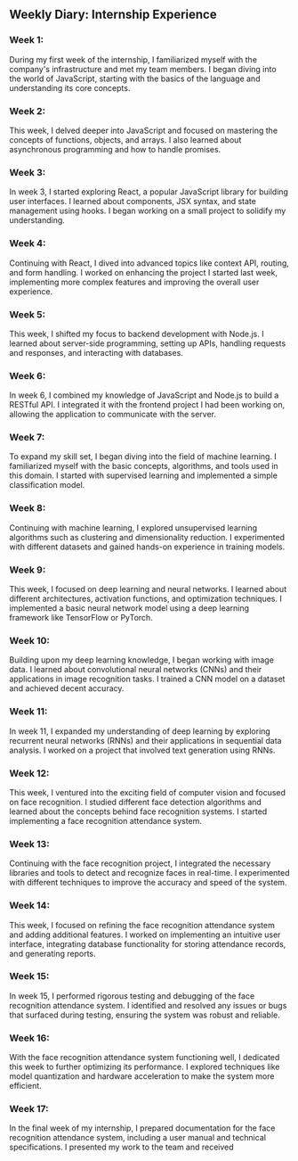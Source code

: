 ## Weekly Diary: Internship Experience

### Week 1:
During my first week of the internship, I familiarized myself with the company's infrastructure and met my team members. I began diving into the world of JavaScript, starting with the basics of the language and understanding its core concepts.

### Week 2:
This week, I delved deeper into JavaScript and focused on mastering the concepts of functions, objects, and arrays. I also learned about asynchronous programming and how to handle promises.

### Week 3:
In week 3, I started exploring React, a popular JavaScript library for building user interfaces. I learned about components, JSX syntax, and state management using hooks. I began working on a small project to solidify my understanding.

### Week 4:
Continuing with React, I dived into advanced topics like context API, routing, and form handling. I worked on enhancing the project I started last week, implementing more complex features and improving the overall user experience.

### Week 5:
This week, I shifted my focus to backend development with Node.js. I learned about server-side programming, setting up APIs, handling requests and responses, and interacting with databases.

### Week 6:
In week 6, I combined my knowledge of JavaScript and Node.js to build a RESTful API. I integrated it with the frontend project I had been working on, allowing the application to communicate with the server.

### Week 7:
To expand my skill set, I began diving into the field of machine learning. I familiarized myself with the basic concepts, algorithms, and tools used in this domain. I started with supervised learning and implemented a simple classification model.

### Week 8:
Continuing with machine learning, I explored unsupervised learning algorithms such as clustering and dimensionality reduction. I experimented with different datasets and gained hands-on experience in training models.

### Week 9:
This week, I focused on deep learning and neural networks. I learned about different architectures, activation functions, and optimization techniques. I implemented a basic neural network model using a deep learning framework like TensorFlow or PyTorch.

### Week 10:
Building upon my deep learning knowledge, I began working with image data. I learned about convolutional neural networks (CNNs) and their applications in image recognition tasks. I trained a CNN model on a dataset and achieved decent accuracy.

### Week 11:
In week 11, I expanded my understanding of deep learning by exploring recurrent neural networks (RNNs) and their applications in sequential data analysis. I worked on a project that involved text generation using RNNs.

### Week 12:
This week, I ventured into the exciting field of computer vision and focused on face recognition. I studied different face detection algorithms and learned about the concepts behind face recognition systems. I started implementing a face recognition attendance system.

### Week 13:
Continuing with the face recognition project, I integrated the necessary libraries and tools to detect and recognize faces in real-time. I experimented with different techniques to improve the accuracy and speed of the system.

### Week 14:
This week, I focused on refining the face recognition attendance system and adding additional features. I worked on implementing an intuitive user interface, integrating database functionality for storing attendance records, and generating reports.

### Week 15:
In week 15, I performed rigorous testing and debugging of the face recognition attendance system. I identified and resolved any issues or bugs that surfaced during testing, ensuring the system was robust and reliable.

### Week 16:
With the face recognition attendance system functioning well, I dedicated this week to further optimizing its performance. I explored techniques like model quantization and hardware acceleration to make the system more efficient.

### Week 17:
In the final week of my internship, I prepared documentation for the face recognition attendance system, including a user manual and technical specifications. I presented my work to the team and received
